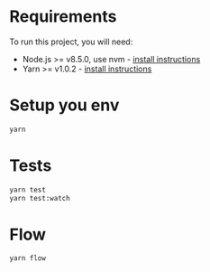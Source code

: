 # Requirements

To run this project, you will need:

- Node.js >= v8.5.0, use nvm - [install instructions](https://github.com/creationix/nvm#install-script)
- Yarn >= v1.0.2 - [install instructions](https://yarnpkg.com/en/docs/install#alternatives-tab)

# Setup you env

```sh
yarn
```

# Tests

```sh
yarn test
yarn test:watch
```

# Flow

```sh
yarn flow
```
